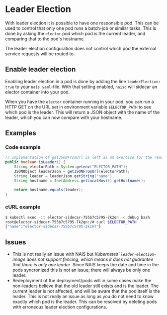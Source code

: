 # Leader Election

With leader election it is possible to have one responsible pod. This can be used to control that only one pod runs a
batch-job or similar tasks. This is done by asking the `elector` pod which pod is the current leader, and comparing
that to the pod's hostname.

The leader election configuration does not control which pod the external service requests will be routed to.

## Enable leader election

Enabling leader election in a pod is done by adding the line `leaderElection: true` to your `nais.yaml`-file.
With that setting enabled, `naisd` will sidecar an elector container into your pod.

When you have the `elector` container running in your pod, you can run a HTTP GET on the URL set in environment
variable `$ELECTOR_PATH` to see which pod is the leader. This will return a JSON object with the name of the leader,
which you can now compare with your hostname.

## Examples

### Code example

```java
// Implementation of getJSONFromUrl is left as an exercise for the reader
public boolean isLeader() {
    String electorPath = System.getenv("ELECTOR_PATH");
    JSONObject leaderJson = getJSONFromUrl(electorPath);
    String leader = leaderJson.getString("name");
    String hostname = InetAddress.getLocalHost().getHostname();

    return hostname.equals(leader);
}
```

### cURL example

```bash
$ kubectl exec -it elector-sidecar-755b7c5795-7k2qn -c debug bash
root@elector-sidecar-755b7c5795-7k2qn:/# curl $ELECTOR_PATH
{"name":"elector-sidecar-755b7c5795-2kcm7"}
```

## Issues

* This is not really an issue with NAIS but _Kubernetes' `leader-election`-image does not support fencing, which means it does not guarantee that there is only one leader_. Since NAIS keeps the date and time in the pods syncronized this is not an issue; there will always be only one leader.
* Redeployment of the deployment/pods will in some cases make the non-leaders believe that the old leader still exists and is the leader. The current leader is not affected, and will be aware that the pod itself is the leader. This is not really an issue as long as you do not need to know exactly which pod is the leader. This can be resolved by deleting pods with erroneous leader election configurations.
